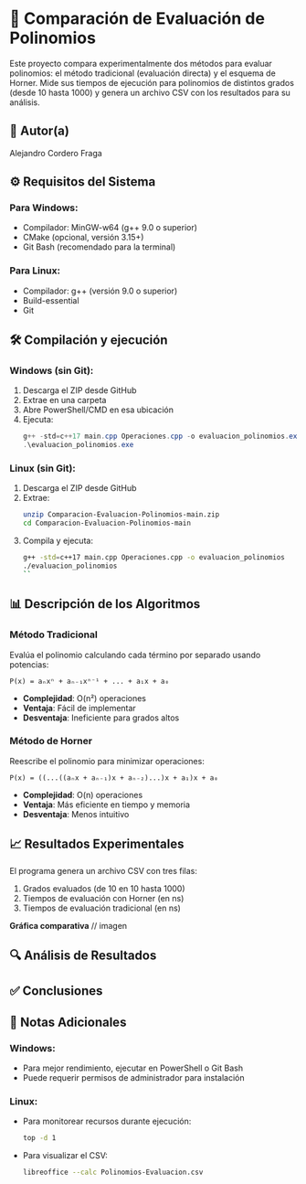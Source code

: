 # 🚀 Comparación de Evaluación de Polinomios

Este proyecto compara experimentalmente dos métodos para evaluar polinomios: el método tradicional (evaluación directa) y el esquema de Horner. Mide sus tiempos de ejecución para polinomios de distintos grados (desde 10 hasta 1000) y genera un archivo CSV con los resultados para su análisis.

## 👤 Autor(a)
Alejandro Cordero Fraga

## ⚙️ Requisitos del Sistema
### Para Windows:
- Compilador: MinGW-w64 (g++ 9.0 o superior)
- CMake (opcional, versión 3.15+)
- Git Bash (recomendado para la terminal)

### Para Linux:
- Compilador: g++ (versión 9.0 o superior)
- Build-essential
- Git

## 🛠️ Compilación y ejecución

### Windows (sin Git):
1. Descarga el ZIP desde GitHub
2. Extrae en una carpeta
3. Abre PowerShell/CMD en esa ubicación
4. Ejecuta:
   ```powershell
   g++ -std=c++17 main.cpp Operaciones.cpp -o evaluacion_polinomios.exe
   .\evaluacion_polinomios.exe
   ```

### Linux (sin Git):
1. Descarga el ZIP desde GitHub
2. Extrae:
   ```bash
   unzip Comparacion-Evaluacion-Polinomios-main.zip
   cd Comparacion-Evaluacion-Polinomios-main
   ```
3. Compila y ejecuta:
   ```bash
   g++ -std=c++17 main.cpp Operaciones.cpp -o evaluacion_polinomios
   ./evaluacion_polinomios
   ``
## 📊 Descripción de los Algoritmos

### Método Tradicional
Evalúa el polinomio calculando cada término por separado usando potencias:
```
P(x) = aₙxⁿ + aₙ₋₁xⁿ⁻¹ + ... + a₁x + a₀
```
- **Complejidad**: O(n²) operaciones
- **Ventaja**: Fácil de implementar
- **Desventaja**: Ineficiente para grados altos

### Método de Horner
Reescribe el polinomio para minimizar operaciones:
```
P(x) = ((...((aₙx + aₙ₋₁)x + aₙ₋₂)...)x + a₁)x + a₀
```
- **Complejidad**: O(n) operaciones
- **Ventaja**: Más eficiente en tiempo y memoria
- **Desventaja**: Menos intuitivo

## 📈 Resultados Experimentales

El programa genera un archivo CSV con tres filas:
1. Grados evaluados (de 10 en 10 hasta 1000)
2. Tiempos de evaluación con Horner (en ns)
3. Tiempos de evaluación tradicional (en ns)

**Gráfica comparativa** 
// imagen

## 🔍 Análisis de Resultados


## ✅ Conclusiones



## 📝 Notas Adicionales

### Windows:
- Para mejor rendimiento, ejecutar en PowerShell o Git Bash
- Puede requerir permisos de administrador para instalación

### Linux:
- Para monitorear recursos durante ejecución:
  ```bash
  top -d 1
  ```
- Para visualizar el CSV:
  ```bash
  libreoffice --calc Polinomios-Evaluacion.csv
  ```

